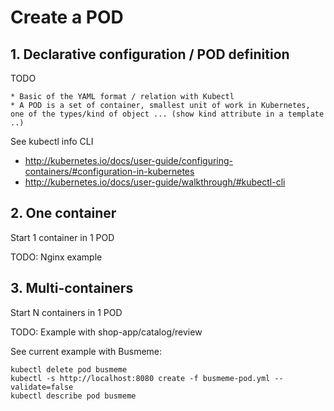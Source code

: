 # Create a POD

## 1. Declarative configuration / POD definition

TODO 

    * Basic of the YAML format / relation with Kubectl 
    * A POD is a set of container, smallest unit of work in Kubernetes, one of the types/kind of object ... (show kind attribute in a template ..)

See kubectl info CLI

* http://kubernetes.io/docs/user-guide/configuring-containers/#configuration-in-kubernetes
* http://kubernetes.io/docs/user-guide/walkthrough/#kubectl-cli

## 2. One container 

Start 1 container in 1 POD

TODO: Nginx example

## 3. Multi-containers

Start N containers in 1 POD

TODO: Example with shop-app/catalog/review

See current example with Busmeme:

```
kubectl delete pod busmeme
kubectl -s http://localhost:8080 create -f busmeme-pod.yml --validate=false
kubectl describe pod busmeme
```